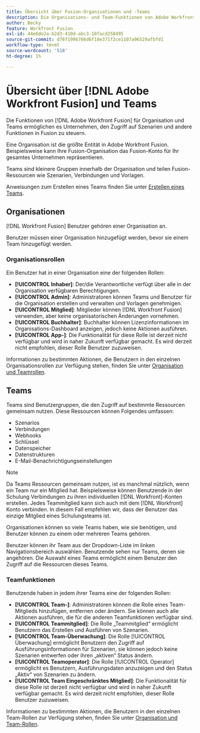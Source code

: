```yaml
---
title: Übersicht über Fusion-Organisationen und -Teams
description: Die Organisations- und Team-Funktionen von Adobe Workfront Fusion ermöglichen es Unternehmen, den Zugriff auf Szenarien und andere Funktionen innerhalb von Fusion zu steuern.
author: Becky
feature: Workfront Fusion
exl-id: 44e6de2a-b2d3-410d-abc3-10facd258495
source-git-commit: d76f199b766d6f18e371f2ce1107a96529afbfd1
workflow-type: tm+mt
source-wordcount: '518'
ht-degree: 1%

---
```


# Übersicht über [!DNL Adobe Workfront Fusion] und Teams

Die Funktionen von [!DNL Adobe Workfront Fusion] für Organisation und Teams ermöglichen es Unternehmen, den Zugriff auf Szenarien und andere Funktionen in Fusion zu steuern.

Eine Organisation ist die größte Entität in Adobe Workfront Fusion. Beispielsweise kann Ihre Fusion-Organisation das Fusion-Konto für Ihr gesamtes Unternehmen repräsentieren.

Teams sind kleinere Gruppen innerhalb der Organisation und teilen Fusion-Ressourcen wie Szenarien, Verbindungen und Vorlagen.

Anweisungen zum Erstellen eines Teams finden Sie unter [Erstellen eines Teams](/help/workfront-fusion/set-up-and-manage-workfront-fusion/set-up-and-manage-orgs-and-teams/set-up-orgs-teams-and-users/create-a-team.md).

## Organisationen

[!DNL Workfront Fusion] Benutzer gehören einer Organisation an.

Benutzer müssen einer Organisation hinzugefügt werden, bevor sie einem Team hinzugefügt werden.

### Organisationsrollen

Ein Benutzer hat in einer Organisation eine der folgenden Rollen:

* **[!UICONTROL Inhaber]**: Der/die Verantwortliche verfügt über alle in der Organisation verfügbaren Berechtigungen.
* **[!UICONTROL Admin]**: Administratoren können Teams und Benutzer für die Organisation erstellen und verwalten und Vorlagen genehmigen.
* **[!UICONTROL Mitglied]**: Mitglieder können [!DNL Workfront Fusion] verwenden, aber keine organisatorischen Änderungen vornehmen.
* **[!UICONTROL Buchhalter]**: Buchhalter können Lizenzinformationen im Organisations-Dashboard anzeigen, jedoch keine Aktionen ausführen.
* **[!UICONTROL App-]**: Die Funktionalität für diese Rolle ist derzeit nicht verfügbar und wird in naher Zukunft verfügbar gemacht. Es wird derzeit nicht empfohlen, dieser Rolle Benutzer zuzuweisen.

Informationen zu bestimmten Aktionen, die Benutzern in den einzelnen Organisationsrollen zur Verfügung stehen, finden Sie unter [Organisation und Teamrollen](/help/workfront-fusion/references/licenses-and-roles/organization-roles.md).

## Teams

Teams sind Benutzergruppen, die den Zugriff auf bestimmte Ressourcen gemeinsam nutzen. Diese Ressourcen können Folgendes umfassen:

* Szenarios
* Verbindungen
* Webhooks
* Schlüssel
* Datenspeicher
* Datenstrukturen
* E-Mail-Benachrichtigungseinstellungen

>[!NOTE]
>
>Da Teams Ressourcen gemeinsam nutzen, ist es manchmal nützlich, wenn ein Team nur ein Mitglied hat. Beispielsweise können Benutzende in der Schulung Verbindungen zu ihren individuellen [!DNL Workfront]-Konten erstellen. Jedes Teammitglied kann sich auch mit dem [!DNL Workfront] Konto verbinden. In diesem Fall empfehlen wir, dass der Benutzer das einzige Mitglied eines Schulungsteams ist.

Organisationen können so viele Teams haben, wie sie benötigen, und Benutzer können zu einem oder mehreren Teams gehören.

Benutzer können ihr Team aus der Dropdown-Liste im linken Navigationsbereich auswählen. Benutzende sehen nur Teams, denen sie angehören. Die Auswahl eines Teams ermöglicht einem Benutzer den Zugriff auf die Ressourcen dieses Teams.

### Teamfunktionen

Benutzende haben in jedem ihrer Teams eine der folgenden Rollen:

* **[!UICONTROL Team-]**: Administratoren können die Rolle eines Team-Mitglieds hinzufügen, entfernen oder ändern. Sie können auch alle Aktionen ausführen, die für die anderen Teamfunktionen verfügbar sind.
* **[!UICONTROL Teammitglied]**: Die Rolle „Teammitglied“ ermöglicht Benutzern das Erstellen und Ausführen von Szenarien.
* **[!UICONTROL Team-Überwachung]**: Die Rolle [!UICONTROL Überwachung] ermöglicht Benutzern den Zugriff auf Ausführungsinformationen für Szenarien, sie können jedoch keine Szenarien entwerfen oder ihren „aktiven“ Status ändern.
* **[!UICONTROL Teamoperator]**: Die Rolle [!UICONTROL Operator] ermöglicht es Benutzern, Ausführungsdaten anzuzeigen und den Status „Aktiv“ von Szenarien zu ändern.
* **[!UICONTROL Team Eingeschränktes Mitglied]**: Die Funktionalität für diese Rolle ist derzeit nicht verfügbar und wird in naher Zukunft verfügbar gemacht. Es wird derzeit nicht empfohlen, dieser Rolle Benutzer zuzuweisen.

Informationen zu bestimmten Aktionen, die Benutzern in den einzelnen Team-Rollen zur Verfügung stehen, finden Sie unter [Organisation und Team-Rollen](/help/workfront-fusion/references/licenses-and-roles/organization-roles.md).
